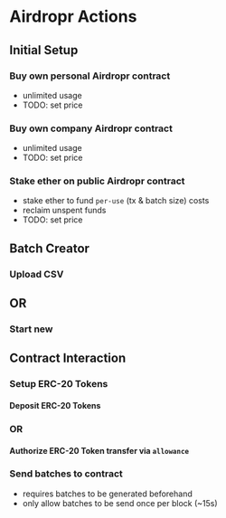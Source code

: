 # Airdropr Actions

## Initial Setup

### Buy own personal Airdropr contract

* unlimited usage
* TODO: set price

### Buy own company Airdropr contract

* unlimited usage
* TODO: set price

### Stake ether on public Airdropr contract

* stake ether to fund `per-use` (tx & batch size) costs
* reclaim unspent funds
* TODO: set price

## Batch Creator

### Upload CSV

## OR

### Start new

## Contract Interaction

### Setup ERC-20 Tokens

#### Deposit ERC-20 Tokens

### OR

#### Authorize ERC-20 Token transfer via `allowance`

### Send batches to contract

* requires batches to be generated beforehand
* only allow batches to be send once per block (~15s)